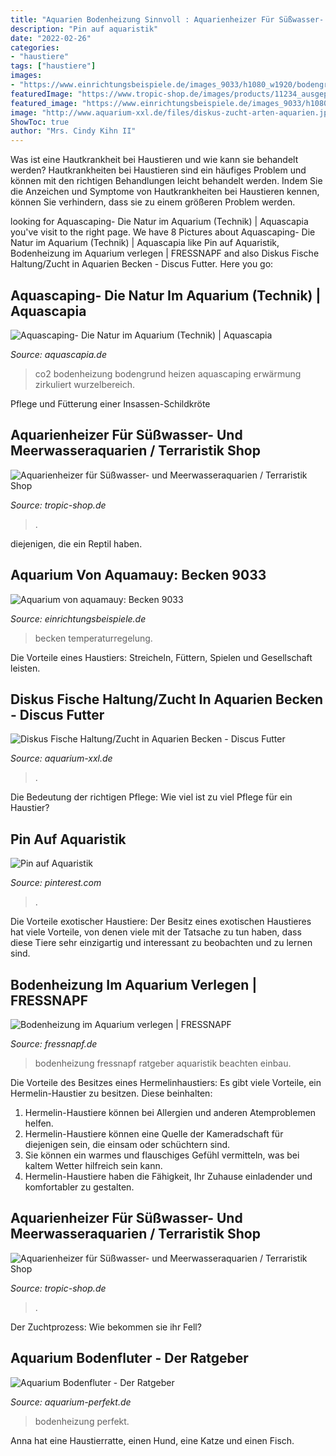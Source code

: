 ```yaml
---
title: "Aquarien Bodenheizung Sinnvoll : Aquarienheizer Für Süßwasser- Und Meerwasseraquarien / Terraristik Shop"
description: "Pin auf aquaristik"
date: "2022-02-26"
categories:
- "haustiere"
tags: ["haustiere"]
images:
- "https://www.einrichtungsbeispiele.de/images_9033/h1080_w1920/bodengrundheizung__1f1ccb1968d618cb975725af31e7b851.jpg"
featuredImage: "https://www.tropic-shop.de/images/products/11234_ausgepackt.jpg"
featured_image: "https://www.einrichtungsbeispiele.de/images_9033/h1080_w1920/bodengrundheizung__1f1ccb1968d618cb975725af31e7b851.jpg"
image: "http://www.aquarium-xxl.de/files/diskus-zucht-arten-aquarien.jpg"
ShowToc: true
author: "Mrs. Cindy Kihn II"
---
```



Was ist eine Hautkrankheit bei Haustieren und wie kann sie behandelt werden?
Hautkrankheiten bei Haustieren sind ein häufiges Problem und können mit den richtigen Behandlungen leicht behandelt werden. Indem Sie die Anzeichen und Symptome von Hautkrankheiten bei Haustieren kennen, können Sie verhindern, dass sie zu einem größeren Problem werden.

	

		
looking for Aquascaping- Die Natur im Aquarium (Technik) | Aquascapia you've visit to the right page. We have 8 Pictures about Aquascaping- Die Natur im Aquarium (Technik) | Aquascapia like Pin auf Aquaristik, Bodenheizung im Aquarium verlegen | FRESSNAPF and also Diskus Fische Haltung/Zucht in Aquarien Becken - Discus Futter. Here you go:
		
    
## Aquascaping- Die Natur Im Aquarium (Technik) | Aquascapia

<img loading=lazy src="http://4.bp.blogspot.com/_0XBrUqu_dzU/R3Oz8UUVSbI/AAAAAAAAAMY/WmuB-z0lWVw/s320/bodenheizung-1.jpg" onerror="this.onerror=null;this.src='https://tse3.mm.bing.net/th?id=OIP.CAL2F8zOo06HaVlLwXBLqgAAAA&amp;pid=15.1';" alt="Aquascaping- Die Natur im Aquarium (Technik) | Aquascapia">

_Source: aquascapia.de_

>co2 bodenheizung bodengrund heizen aquascaping erwärmung zirkuliert wurzelbereich. 

	

Pflege und Fütterung einer Insassen-Schildkröte

    
## Aquarienheizer Für Süßwasser- Und Meerwasseraquarien / Terraristik Shop

<img loading=lazy src="https://www.tropic-shop.de/images/products/11232_ausgepackt.jpg" onerror="this.onerror=null;this.src='https://tse2.mm.bing.net/th?id=OIP.KNbmccBjwviyEoOENrmk4wHaOx&amp;pid=15.1';" alt="Aquarienheizer für Süßwasser- und Meerwasseraquarien / Terraristik Shop">

_Source: tropic-shop.de_

>. 

	

diejenigen, die ein Reptil haben.

    
## Aquarium Von Aquamauy: Becken 9033

<img loading=lazy src="https://www.einrichtungsbeispiele.de/images_9033/h1080_w1920/bodengrundheizung__1f1ccb1968d618cb975725af31e7b851.jpg" onerror="this.onerror=null;this.src='https://tse1.mm.bing.net/th?id=OIP.ZshSsbm62046JGxFL33D_gHaFj&amp;pid=15.1';" alt="Aquarium von aquamauy: Becken 9033">

_Source: einrichtungsbeispiele.de_

>becken temperaturregelung. 

	

Die Vorteile eines Haustiers: Streicheln, Füttern, Spielen und Gesellschaft leisten.

    
## Diskus Fische Haltung/Zucht In Aquarien Becken - Discus Futter

<img loading=lazy src="http://www.aquarium-xxl.de/files/diskus-zucht-arten-aquarien.jpg" onerror="this.onerror=null;this.src='https://tse2.mm.bing.net/th?id=OIP.vNX5rl7ywK1Xy7VK5MTcHwAAAA&amp;pid=15.1';" alt="Diskus Fische Haltung/Zucht in Aquarien Becken - Discus Futter">

_Source: aquarium-xxl.de_

>. 

	

Die Bedeutung der richtigen Pflege: Wie viel ist zu viel Pflege für ein Haustier?

    
## Pin Auf Aquaristik

<img loading=lazy src="https://i.pinimg.com/originals/f2/fb/3a/f2fb3a8e34f2ed7cc86c10d8e7642d4b.jpg" onerror="this.onerror=null;this.src='https://tse2.mm.bing.net/th?id=OIP.aN6xqSstrMp4lq2dTLw-yQHaHa&amp;pid=15.1';" alt="Pin auf Aquaristik">

_Source: pinterest.com_

>. 

	

Die Vorteile exotischer Haustiere: Der Besitz eines exotischen Haustieres hat viele Vorteile, von denen viele mit der Tatsache zu tun haben, dass diese Tiere sehr einzigartig und interessant zu beobachten und zu lernen sind.

    
## Bodenheizung Im Aquarium Verlegen | FRESSNAPF

<img loading=lazy src="https://media.os.fressnapf.com/cms/2020/05/Ratgeber_Aqua_Technik_Zubehoer_Aquariumsanleitung_1200x527.jpg?t=cmsimg_920" onerror="this.onerror=null;this.src='https://tse2.mm.bing.net/th?id=OIP.iTgeM9h-lvMgUE-Loq7QqQHaDQ&amp;pid=15.1';" alt="Bodenheizung im Aquarium verlegen | FRESSNAPF">

_Source: fressnapf.de_

>bodenheizung fressnapf ratgeber aquaristik beachten einbau. 

	

Die Vorteile des Besitzes eines Hermelinhaustiers:
Es gibt viele Vorteile, ein Hermelin-Haustier zu besitzen. Diese beinhalten:
1. Hermelin-Haustiere können bei Allergien und anderen Atemproblemen helfen.
2. Hermelin-Haustiere können eine Quelle der Kameradschaft für diejenigen sein, die einsam oder schüchtern sind.
3. Sie können ein warmes und flauschiges Gefühl vermitteln, was bei kaltem Wetter hilfreich sein kann.
4. Hermelin-Haustiere haben die Fähigkeit, Ihr Zuhause einladender und komfortabler zu gestalten.

    
## Aquarienheizer Für Süßwasser- Und Meerwasseraquarien / Terraristik Shop

<img loading=lazy src="https://www.tropic-shop.de/images/products/11234_ausgepackt.jpg" onerror="this.onerror=null;this.src='https://tse1.mm.bing.net/th?id=OIP.Se9r7dKXTk7BJYKha2XPrwHaT7&amp;pid=15.1';" alt="Aquarienheizer für Süßwasser- und Meerwasseraquarien / Terraristik Shop">

_Source: tropic-shop.de_

>. 

	

Der Zuchtprozess: Wie bekommen sie ihr Fell?

    
## Aquarium Bodenfluter - Der Ratgeber

<img loading=lazy src="http://aquarium-perfekt.de/wp-content/uploads/2017/01/Aquarium_bodenheizung_test-320x213.jpg" onerror="this.onerror=null;this.src='https://tse4.mm.bing.net/th?id=OIP.pgdy4th6W1Z_hBV2sLd1dwAAAA&amp;pid=15.1';" alt="Aquarium Bodenfluter - Der Ratgeber">

_Source: aquarium-perfekt.de_

>bodenheizung perfekt. 

	

Anna hat eine Haustierratte, einen Hund, eine Katze und einen Fisch.

